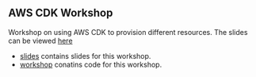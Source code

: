 ## AWS CDK Workshop

Workshop on using AWS CDK to provision different resources. 
The slides can be viewed [here](https://dipeshdulal.github.io/aws-cdk-workshop/)

- [slides](/slides) contains slides for this workshop.
- [workshop](/workshop) conatins code for this workshop.